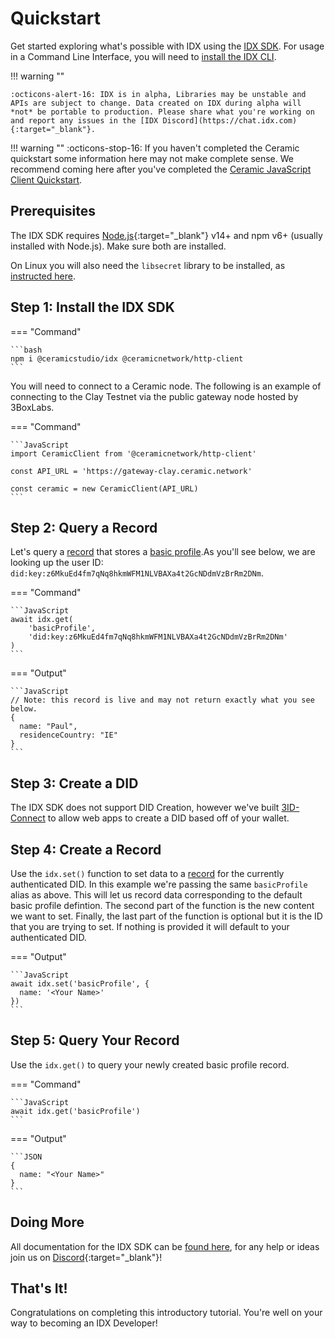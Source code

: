 # Quickstart

Get started exploring what's possible with IDX using the [IDX SDK](../reference/idx.md). For usage in a Command Line Interface, you will need to [install the IDX CLI](../reference/cli.md).

!!! warning ""

    :octicons-alert-16: IDX is in alpha, Libraries may be unstable and APIs are subject to change. Data created on IDX during alpha will *not* be portable to production. Please share what you're working on and report any issues in the [IDX Discord](https://chat.idx.com){:target="_blank"}.

!!! warning ""
    :octicons-stop-16: If you haven't completed the Ceramic quickstart some information here may not make complete sense. We recommend coming here after you've completed the [Ceramic JavaScript Client Quickstart](../../build/javascript/quick-start.md).

## **Prerequisites**

The IDX SDK requires [Node.js](https://nodejs.org/){:target="_blank"} v14+ and npm v6+ (usually installed with Node.js). Make sure both are installed.

On Linux you will also need the `libsecret` library to be installed, as [instructed here](https://github.com/atom/node-keytar#on-linux).

## **Step 1: Install the IDX SDK**

=== "Command"

    ```bash
    npm i @ceramicstudio/idx @ceramicnetwork/http-client
    ```

You will need to connect to a Ceramic node. The following is an example of connecting to the Clay Testnet via the public gateway node hosted by 3BoxLabs.

=== "Command"

    ```JavaScript
    import CeramicClient from '@ceramicnetwork/http-client'

    const API_URL = 'https://gateway-clay.ceramic.network'

    const ceramic = new CeramicClient(API_URL)
    ```

## **Step 2: Query a Record**
Let's query a [record](../../learn/glossary.md#record) that stores a [basic profile](../../guides/definitions/default.md#basic-profile).As you'll see below, we are looking up the user ID: `did:key:z6MkuEd4fm7qNq8hkmWFM1NLVBAXa4t2GcNDdmVzBrRm2DNm`.

=== "Command"

    ```JavaScript
    await idx.get(
        'basicProfile', 
        'did:key:z6MkuEd4fm7qNq8hkmWFM1NLVBAXa4t2GcNDdmVzBrRm2DNm'
    )
    ```

=== "Output"

    ```JavaScript
    // Note: this record is live and may not return exactly what you see below.
    {
      name: "Paul",
      residenceCountry: "IE"
    }
    ```

## **Step 3: Create a DID**
The IDX SDK does not support DID Creation, however we've built [3ID-Connect](../../authentication/3id-did/3id-connect.md) to allow web apps to create a DID based off of your wallet.

## **Step 4: Create a Record**

Use the `idx.set()` function to set data to a [record](../../learn/glossary.md#record) for the currently authenticated DID. In this example we're passing the same `basicProfile` alias as above. This will let us record data corresponding to the default basic profile defintion. The second part of the function is the new content we want to set. Finally, the last part of the function is optional but it is the ID that you are trying to set. If nothing is provided it will default to your authenticated DID.

=== "Output"

    ```JavaScript
    await idx.set('basicProfile', {
      name: '<Your Name>'
    })
    ```

## **Step 5: Query Your Record**

Use the `idx.get()` to query your newly created basic profile record.

=== "Command"

    ```JavaScript
    await idx.get('basicProfile')
    ```

=== "Output"

    ```JSON
    {
      name: "<Your Name>" 
    }
    ```

## **Doing More**

All documentation for the IDX SDK can be [found here](../reference/idx.md), for any help or ideas join us on [Discord](https://chat.idx.com){:target="_blank"}!

## **That's It!**

Congratulations on completing this introductory tutorial. You're well on your way to becoming an IDX Developer!
